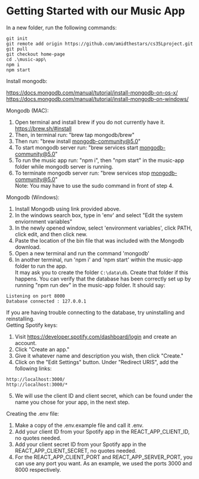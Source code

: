 # Getting Started with our Music App

In a new folder, run the following commands:  
```
git init  
git remote add origin https://github.com/amidthestars/cs35Lproject.git  
git pull  
git checkout home-page  
cd .\music-app\  
npm i  
npm start  
```

Install mongodb:

https://docs.mongodb.com/manual/tutorial/install-mongodb-on-os-x/  
https://docs.mongodb.com/manual/tutorial/install-mongodb-on-windows/  

Mongodb (MAC):  
1. Open terminal and install brew if you do not currently have it.   https://brew.sh/#install
2. Then, in terminal run: "brew tap mongodb/brew"  
3. Then run: "brew install mongodb-community@5.0"  
4. To start mongodb server run: "brew services start mongodb-community@5.0"  
5. To run the music app run: "npm i", then "npm start" in the music-app folder while mongodb server is running.  
6. To terminate mongodb server run: "brew services stop mongodb-community@5.0"  
Note: You may have to use the sudo command in front of step 4.  

Mongodb (Windows):  
1.  Install Mongodb using link provided above.  
2. In the windows search box, type in 'env' and select "Edit the system enviornment variables"  
3. In the newly opened window, select 'environment variables', click PATH, click edit, and then click new.  
4. Paste the location of the bin file that was included with the Mongodb download.  
5. Open a new terminal and run the command 'mongodb'  
6. In another terminal, run 'npm i' and 'npm start' within the music-app folder to run the app.  
It may ask you to create the folder `C:\data\db`. Create that folder if this happens.
You can verify that the database has been correctly set up by running "npm run dev" in the music-app folder. It should say:
```
Listening on port 8000  
Database connected : 127.0.0.1  
```

If you are having trouble connecting to the database, try uninstalling and reinstalling.  
Getting Spotify keys:  
1. Visit https://developer.spotify.com/dashboard/login and create an account.  
2. Click "Create an app."  
3. Give it whatever name and description you wish, then click "Create."  
4. Click on the "Edit Settings" button. Under "Redirect URIS", add the following links:  
```
http://localhost:3000/  
http://localhost:3000/*  
```
5. We will use the client ID and client secret, which can be found under the name you chose for your app, in the next step.    

Creating the .env file:  
1. Make a copy of the .env.example file and call it .env.  
2. Add your client ID from your Spotify app in the REACT_APP_CLIENT_ID, no quotes needed.  
3. Add your client secret ID from your Spotify app in the REACT_APP_CLIENT_SECRET, no quotes needed.  
4. For the REACT_APP_CLIENT_PORT and REACT_APP_SERVER_PORT, you can use any port you want. As an example, we used the ports 3000 and 8000 respectively.